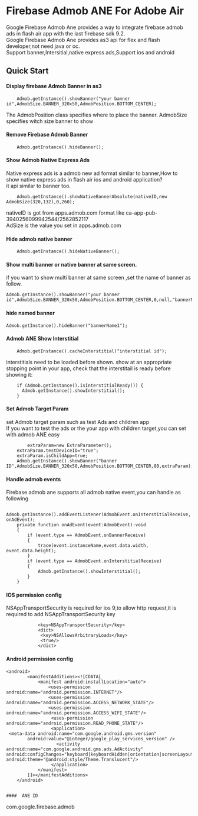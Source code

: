Firebase Admob ANE For Adobe Air
==============================
Google Firebase Admob Ane  provides a way to integrate firebase admob ads in flash air app with the last firebase sdk 9.2.     
Google Firebase Admob Ane provides as3 api for flex and flash developer,not need java or oc.     
Support banner,Intersitial,native express ads,Support ios and android      

## Quick Start
#### Display firebase Admob Banner  in as3 
```
    Admob.getInstance().showBanner("your banner id",AdmobSize.BANNER_320x50,AdmobPosition.BOTTOM_CENTER);

```
The AdmobPosition class specifies where to place the banner. AdmobSize specifies witch size banner to show

#### Remove Firebase Admob Banner 
```
    Admob.getInstance().hideBanner();
```

#### Show Admob Native Express Ads    
Native express ads is a admob new ad format similar to banner,How to show native express ads in flash air ios and android application?     
 it api similar to banner too.        
```
    Admob.getInstance().showNativeBannerAbsolute(nativeID,new AdmobSize(320,132),0,260);
```

nativeID is got from apps.admob.com format like ca-app-pub-3940256099942544/2562852117    
AdSize is the value you set in apps.admob.com    

#### Hide admob native banner
```
    Admob.getInstance().hideNativeBanner();
```

#### Show multi banner or native banner at same screen.
if you want to show multi banner at same screen ,set the name of banner as follow.

    Admob.getInstance().showBanner("your banner id",AdmobSize.BANNER_320x50,AdmobPosition.BOTTOM_CENTER,0,null,"bannerName1");

#### hide named banner

    Admob.getInstance().hideBanner("bannerName1");

#### Admob ANE Show Interstitial 
```
    Admob.getInstance().cacheInterstitial("interstitial id"); 
```
interstitials need to be loaded before shown. show at an appropriate     
stopping point in your app, check that the interstitail is ready before     
showing it:
```
    if (Admob.getInstance().isInterstitialReady()) {
      Admob.getInstance().showInterstitial();
    }
```
#### Set Admob Target Param
set Admob target param such as test Ads and children app     
If you want to test the ads or the your app with children target,you can set with admob ANE easy     
```
        extraParam=new ExtraParameter();
	extraParam.testDeviceID="true";
	extraParam.isChildApp=true;
	Admob.getInstance().showBanner("banner ID",AdmobSize.BANNER_320x50,AdmobPosition.BOTTOM_CENTER,80,extraParam);
```
####  Handle admob events
Firebase admob ane supports all admob native event,you can handle as following
```
        Admob.getInstance().addEventListener(AdmobEvent.onInterstitialReceive, onAdEvent);
	private function onAdEvent(event:AdmobEvent):void
	{
		if (event.type == AdmobEvent.onBannerReceive)
		{
			trace(event.instanceName,event.data.width, event.data.height);
		}
		if (event.type == AdmobEvent.onInterstitialReceive)
		{
			Admob.getInstance().showInterstitial();
		}
	}
```



####  IOS  permission config
NSAppTransportSecurity is required for ios 9,to allow http request,it is required to add NSAppTransportSecurity key
```
			<key>NSAppTransportSecurity</key>
			<dict>
			 <key>NSAllowsArbitraryLoads</key>
			 <true/>
			</dict>
```

#### Android permission config
```
<android>
        <manifestAdditions><![CDATA[
			<manifest android:installLocation="auto">
			    <uses-permission android:name="android.permission.INTERNET"/>
			    <uses-permission android:name="android.permission.ACCESS_NETWORK_STATE"/>
			    <uses-permission android:name="android.permission.ACCESS_WIFI_STATE"/>
			     <uses-permission android:name="android.permission.READ_PHONE_STATE"/>
			     <application>
 <meta-data android:name="com.google.android.gms.version"
        android:value="@integer/google_play_services_version" />
			  	   <activity android:name="com.google.android.gms.ads.AdActivity" android:configChanges="keyboard|keyboardHidden|orientation|screenLayout|uiMode|screenSize|smallestScreenSize" android:theme="@android:style/Theme.Translucent"/>
			     </application>
			</manifest>
		]]></manifestAdditions>
    </android>
```

```

####  ANE ID
```
<extensionID>com.google.firebase.admob</extensionID>
```